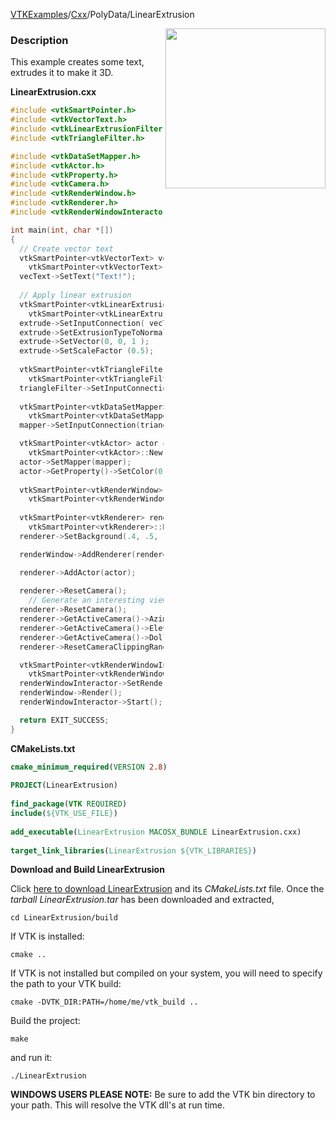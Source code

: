 [VTKExamples](/home/)/[Cxx](/Cxx)/PolyData/LinearExtrusion

<img align="right" src="https://github.com/lorensen/VTKExamples/blob/gh-pages/Testing/Baseline/PolyData/TestLinearExtrusion.png?raw=true" width="256" />

### Description
This example creates some text, extrudes it to make it 3D.

**LinearExtrusion.cxx**
```c++
#include <vtkSmartPointer.h>
#include <vtkVectorText.h>
#include <vtkLinearExtrusionFilter.h>
#include <vtkTriangleFilter.h>

#include <vtkDataSetMapper.h>
#include <vtkActor.h>
#include <vtkProperty.h>
#include <vtkCamera.h>
#include <vtkRenderWindow.h>
#include <vtkRenderer.h>
#include <vtkRenderWindowInteractor.h>

int main(int, char *[])
{
  // Create vector text
  vtkSmartPointer<vtkVectorText> vecText = 
    vtkSmartPointer<vtkVectorText>::New();
  vecText->SetText("Text!");
    
  // Apply linear extrusion 
  vtkSmartPointer<vtkLinearExtrusionFilter> extrude = 
    vtkSmartPointer<vtkLinearExtrusionFilter>::New();
  extrude->SetInputConnection( vecText->GetOutputPort());
  extrude->SetExtrusionTypeToNormalExtrusion();
  extrude->SetVector(0, 0, 1 );
  extrude->SetScaleFactor (0.5);
    
  vtkSmartPointer<vtkTriangleFilter> triangleFilter =
    vtkSmartPointer<vtkTriangleFilter>::New();
  triangleFilter->SetInputConnection(extrude->GetOutputPort());
    
  vtkSmartPointer<vtkDataSetMapper> mapper = 
    vtkSmartPointer<vtkDataSetMapper>::New();
  mapper->SetInputConnection(triangleFilter->GetOutputPort());

  vtkSmartPointer<vtkActor> actor = 
    vtkSmartPointer<vtkActor>::New();
  actor->SetMapper(mapper);
  actor->GetProperty()->SetColor(0.8900, 0.8100, 0.3400);
    
  vtkSmartPointer<vtkRenderWindow> renderWindow = 
    vtkSmartPointer<vtkRenderWindow>::New();
  
  vtkSmartPointer<vtkRenderer> renderer = 
    vtkSmartPointer<vtkRenderer>::New();
  renderer->SetBackground(.4, .5, .7);

  renderWindow->AddRenderer(renderer);

  renderer->AddActor(actor);
  
  renderer->ResetCamera();
    // Generate an interesting view
  renderer->ResetCamera();
  renderer->GetActiveCamera()->Azimuth(30);
  renderer->GetActiveCamera()->Elevation(30);
  renderer->GetActiveCamera()->Dolly(1.0);
  renderer->ResetCameraClippingRange();

  vtkSmartPointer<vtkRenderWindowInteractor> renderWindowInteractor = 
    vtkSmartPointer<vtkRenderWindowInteractor>::New();
  renderWindowInteractor->SetRenderWindow(renderWindow);
  renderWindow->Render();
  renderWindowInteractor->Start();

  return EXIT_SUCCESS;
}
```
**CMakeLists.txt**
```cmake
cmake_minimum_required(VERSION 2.8)
 
PROJECT(LinearExtrusion)
 
find_package(VTK REQUIRED)
include(${VTK_USE_FILE})
 
add_executable(LinearExtrusion MACOSX_BUNDLE LinearExtrusion.cxx)
 
target_link_libraries(LinearExtrusion ${VTK_LIBRARIES})
```

**Download and Build LinearExtrusion**

Click [here to download LinearExtrusion](https://github.com/lorensen/VTKWikiExamplesTarballs/raw/master/LinearExtrusion.tar) and its *CMakeLists.txt* file.
Once the *tarball LinearExtrusion.tar* has been downloaded and extracted,
```
cd LinearExtrusion/build 
```
If VTK is installed:
```
cmake ..
```
If VTK is not installed but compiled on your system, you will need to specify the path to your VTK build:
```
cmake -DVTK_DIR:PATH=/home/me/vtk_build ..
```
Build the project:
```
make
```
and run it:
```
./LinearExtrusion
```
**WINDOWS USERS PLEASE NOTE:** Be sure to add the VTK bin directory to your path. This will resolve the VTK dll's at run time.

